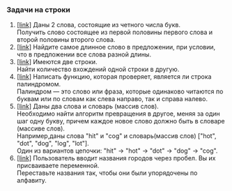 ### Задачи на строки

1. [[link]](ex01) Даны 2 слова, состоящие из четного числа букв.  
    Получить слово состоящее из первой половины первого слова и второй половины второго слова.
2. [[link]](ex02) Найдите самое длинное слово в предложении, при условии, что в предложении все слова разной длины.
3. [[link]](ex03) Имеются две строки.  
    Найти количество вхождений одной строки в другую.
4. [[link]](ex04) Написать функцию, которая проверяет, является ли строка палиндромом.  
    Палиндром — это слово или фраза, которые одинаково читаются по буквам или по словам как слева направо, 
    так и справа налево.
5. [[link]](ex05) Даны два слова и словарь (массив слов).   
    Необходимо найти алгоритм превращения в другое, меняя за один шаг одну букву, причем каждое новое слово должно быть 
    в словаре (массиве слов).  
    Например,даны слова "hit" и "cog" и словарь(массив слов) \["hot", "dot", "dog", "log", "lot"\].  
    Один из вариантов цепочки: "hit" -> "hot" -> "dot" -> "dog" -> "cog".
6. [[link]](ex06) Пользователь вводит названия городов через пробел. Вы их присваиваете переменной.  
    Переставьте названия так, чтобы они были упорядочены по алфавиту.